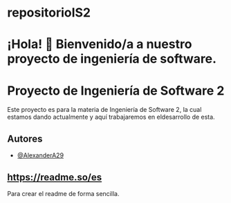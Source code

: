 # repositorioIS2

# ¡Hola! 👋 Bienvenido/a a nuestro proyecto de ingeniería de software.


# Proyecto de Ingeniería de Software 2

Este proyecto es para la materia de Ingeniería de Software 2, la cual estamos dando actualmente y aquí trabajaremos en eldesarrollo de esta.



## Autores

- [@AlexanderA29](https://www.github.com/AlexanderA29)


## https://readme.so/es
Para crear el readme de forma sencilla.

